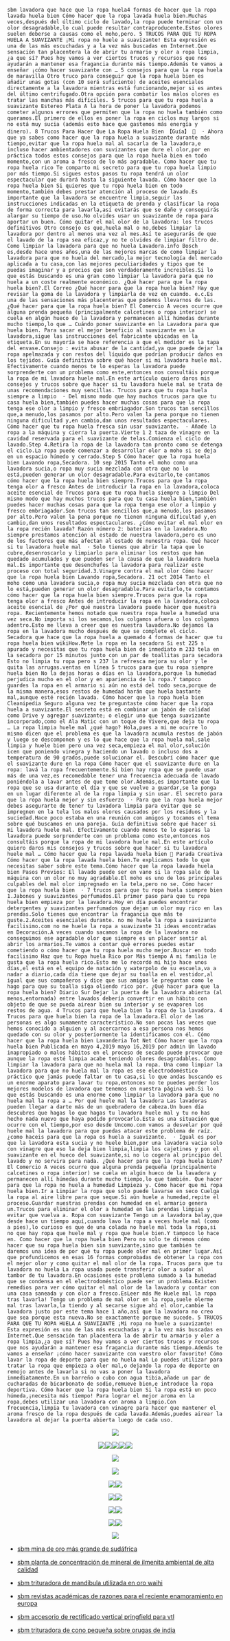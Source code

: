 
```
sbm lavadora que hace que la ropa huela4 formas de hacer que la ropa lavada huela bien Cómo hacer que la ropa lavada huela bien.Muchas veces,después del último ciclo de lavado,la ropa puede terminar con un olor desagradable,lo cual puede resultar contraproducente.Estos olores suelen deberse a causas como el moho,pero. 5 TRUCOS PARA QUE TU ROPA HUELA A SUAVIZANTE ¡Mi ropa no huele a suavizante! Esta expresión es una de las más escuchadas y a la vez más buscadas en Internet.Que sensación tan placentera la de abrir tu armario y oler a ropa limpia,¿a que sí? Pues hoy vamos a ver ciertos trucos y recursos que nos ayudarán a mantener esa fragancia durante más tiempo.Además te vamos a enseñar ¡cómo hacer suavizante con … 5 consejos para que la ropa huela de maravilla Otro truco para conseguir que la ropa huela bien es añadir unas gotas (con 10 será suficiente) de aceites esenciales directamente a la lavadora mientras está funcionando,mejor si es antes del último centrifugado.Otra opción para combatir los malos olores es tratar las manchas más difíciles. 5 trucos para que tu ropa huela a suavizante Estereo Plata A la hora de poner la lavadora podemos cometer algunos errores que permiten que la ropa no huela también como queramos.El primero de ellos es poner la ropa en ciclos muy largos si no está muy sucia (además esto hace que gastemos más energía y dinero). 8 Trucos Para Hacer Que La Ropa Huela Bien 【Guía】 🥇  · Ahora que ya sabes como hacer que la ropa huela a suavizante durante más tiempo,evitar que la ropa huela mal al sacarla de la lavadora,e incluso hacer ambientadores con suvizantes que dure el olor,por en práctica todos estos consejos para que la ropa huela bien en todo momento,con un aroma a fresco de lo más agradable. Como hacer que tu ropa huela rico Te comparto mi secreto para que tu ropa huela limpio por más tiempo.Si sigues estos pasos tu ropa tendrá un olor espectacular que durará hasta la siguiente lavada. Cómo hacer que la ropa huela bien Si quieres que tu ropa huela bien en todo momento,también debes prestar atención al proceso de lavado.Es importante que la lavadora se encuentre limpia,seguir las instrucciones indicadas en la etiqueta de prenda y clasificar la ropa de forma correcta para lavarla,así evitarás que se dañe y conseguirás alargar su tiempo de uso.No olvides usar un suavizante de ropa para aportar un buen. Cómo quitar el mal olor de la lavadora: los trucos definitivos Otro consejo es que,huela mal o no,debes limpiar la lavadora por dentro al menos una vez al mes.Así te asegurarás de que el lavado de la ropa sea eficaz,y no te olvides de limpiar filtro de. Como limpiar la lavadora para que no huela Lavadora.info Bosch es,desde hace unos años,una de las mejores marcas de como limpiar la lavadora para que no huela del mercado,la mejor tecnología del mercado aplicada a tu casa,con las mejores peculiaridades y tipos que te puedas imaginar y a precios que son verdaderamente increibles.Si lo que estás buscando es una gran como limpiar la lavadora para que no huela a un coste realmente económico. ¿Qué hacer para que la ropa huela bien?.El Correo ¿Qué hacer para que la ropa huela bien? Hay que revisar la goma de la lavadora y limpiarla de vez en cuando. e.c.Es una de las sensaciones más placenteras que podemos llevarnos de las. ¿Qué hacer para que la ropa huela bien? El Comercio A veces ocurre que alguna prenda pequeña (principalmente calcetines o ropa interior) se cuela en algún hueco de la lavadora y permanecen allí húmedas durante mucho tiempo,lo que … Cuándo poner suavizante en la Lavadora para que huela bien. Para sacar el mejor beneficio al suavizante en la lavadora,sigue las instrucciones del fabricante ubicadas en la etiqueta.En su mayoría se hace referencia a que el medidor es la tapa del envase.Consejo : evita abusar de la cantidad,ya que puede dejar la ropa apelmazada y con restos del líquido que podrían producir daños en los tejidos. Guía definitiva sobre qué hacer si mi lavadora huele mal. Efectivamente cuando menos te lo esperas la lavadora puede sorprenderte con un problema como este,entonces nos consultáis porque la ropa de mi lavadora huele mal.En este artículo quiero daros mis consejos y trucos sobre que hacer si tu lavadora huele mal se trata de unas recomendaciones muy sencillas. Trucos para que tu ropa huela siempre a limpio  · Del mismo modo que hay muchos trucos para que tu casa huela bien,también puedes hacer muchas cosas para que la ropa tenga ese olor a limpio y fresco embriagador.Son trucos tan sencillos que,a menudo,los pasamos por alto.Pero valen la pena porque no tienen ninguna dificultad y,en cambio,dan unos resultados espectaculares. Cómo hacer que tu ropa huela fresca sin usar suavizante.  · Añade la ropa a la máquina y cierra la puerta.Vierte 1 2 taza de vinagre en la cavidad reservada para el suavizante de telas.Comienza el ciclo de lavado.Step 4.Retira la ropa de la lavadora tan pronto como se detenga el ciclo.La ropa puede comenzar a desarrollar olor a moho si se deja en un espacio húmedo y cerrado.Step 5 Cómo hacer que la ropa huela bien Lavando ropa,Secadora. 10 sep 2015 Tanto el moho como una lavadora sucia,o ropa muy sucia mezclada con otra que no lo está,pueden generar un olor desagradable.Para evitarlo,te contamos cómo hacer que la ropa huela bien siempre.Trucos para que la ropa tenga olor a fresco Antes de introducir la ropa en la lavadora,coloca aceite esencial de Trucos para que tu ropa huela siempre a limpio Del mismo modo que hay muchos trucos para que tu casa huela bien,también puedes hacer muchas cosas para que la ropa tenga ese olor a limpio y fresco embriagador.Son trucos tan sencillos que,a menudo,los pasamos por alto.Pero valen la pena porque no tienen ninguna dificultad y,en cambio,dan unos resultados espectaculares. ¿Cómo evitar el mal olor en la ropa recién lavada? Razón número 2: baterias en la lavadora.No siempre prestamos atención al estado de nuestra lavadora,pero es uno de los factores que más afectan al estado de nunestra ropa. Qué hacer si tu lavadora huele mal  · Solo tienes que abrir la tapa que lo cubre,desenroscarlo y limpiarlo para eliminar los restos que han quedado acumulados y que pueden ser la causa de que la lavadora huela mal.Es importante que desenchufes la lavadora para realizar este proceso con total seguridad.3.Vinagre contra el mal olor Cómo hacer que la ropa huela bien Lavando ropa,Secadora. 21 oct 2014 Tanto el moho como una lavadora sucia,o ropa muy sucia mezclada con otra que no lo está,pueden generar un olor desagradable.Para evitarlo,te contamos cómo hacer que la ropa huela bien siempre.Trucos para que la ropa tenga olor a fresco Antes de introducir la ropa en la lavadora,coloca aceite esencial de ¿Por qué nuestra lavadora puede hacer que nuestra ropa. Recientemente hemos notado que nuestra ropa huele a humedad una vez seca.No importa si los secamos,los colgamos afuera o los colgamos adentro.Esto me lleva a creer que es nuestra lavadora.No dejamos la ropa en la lavadora mucho después de que se complete el ciclo. Secadora que hace que la ropa huela a quemado 4 formas de hacer que tu ropa huela bien wikiHow.Mete la ropa en la secadora Si est 225 s apurado y necesitas que tu ropa huela bien de inmediato m 233 tela en la secadora por 15 minutos junto con un par de toallitas para secadora Esto no limpia tu ropa pero s 237 la refresca mejora su olor y le quita las arrugas.ventas en línea 5 trucos para que tu ropa siempre huela bien No la dejas horas o días en la lavadora,porque la humedad perjudica mucho en el olor y en apariencia de la ropa.Y tampoco guardes la ropa en el armario si aún no está del todo seca,porque de la misma manera,esos restos de humedad harán que huela bastante mal,aunque esté recién lavada. Cómo hacer que la ropa huela bien Cleanipedia Seguro alguna vez te preguntaste cómo hacer que la ropa huela a suavizante.El secreto está en combinar un jabón de calidad como Drive y agregar suavizante; o elegir uno que tenga suavizante incorporado,como el Ala Matic con un toque de Vivere,que deja tu ropa … La ropa limpia huele mal ¿qué hago? Hola,pues a mi me ocurre lo mismo dicen que el problema es que la lavadora acumula restos de jabón y luego se descomponen y es lo que hace que la ropa huela mal,sale limpia y huele bien pero una vez seca,empieza el mal olor,solución icen que poniendo vinegra y haciendo un lavado o incluso dos a temperatura de 90 grados,puede solucionar el. Descubrí cómo hacer que el suavizante dure en la ropa Cómo hacer que el suavizante dure en la ropa: lavá la ropa frecuentemente.Si bien hay ropa que se puede usar más de una vez,es recomedable tener una frecuencia adecuada de lavado poniéndola a lavar antes de que tome olor.Además,es importante que la ropa que se usa durante el día y que se vuelve a guardar,se la ponga en un lugar diferente al de la ropa limpia y sin usar. El secreto para que la ropa huela mejor y sin esfuerzo  · Para que la ropa huela mejor debes asegurarte de tener tu lavadora limpia para evitar que se impregnen en la tela los malos olores causados por los residuos y la suciedad.Hace poco estaba en una reunión con amigos y tocamos el tema sobre qué buscamos en una pareja. Guía definitiva sobre qué hacer si mi lavadora huele mal. Efectivamente cuando menos te lo esperas la lavadora puede sorprenderte con un problema como este,entonces nos consultáis porque la ropa de mi lavadora huele mal.En este artículo quiero daros mis consejos y trucos sobre que hacer si tu lavadora huele mal … Cómo hacer que la ropa lavada huela bien 🥇 Parada Creativa Cómo hacer que la ropa lavada huela bien.Te explicamos todo lo que necesitas saber sobre este tema.Cómo hacer que la ropa lavada huela bien Pasos Previos: El lavado puede ser en vano si la ropa sale de la máquina con un olor no muy agradable.El moho es uno de los principales culpables del mal olor impregnado en la tela,pero no se. Cómo hacer que la ropa huela bien  · 7 trucos para que tu ropa huela siempre bien 1.Jabones y suavizantes perfumados.El primer paso para que tu ropa huela bien empieza por la lavadora.Hoy en día puedes encontrar detergentes y suavizantes perfumados que dejan un olor muy rico en las prendas.Solo tienes que encontrar la fragancia que más te guste.2.Aceites esenciales durante. no me huele la ropa a suavizante facilisimo.com no me huele la ropa a suavizante 31 ideas encontradas en Decoración.A veces cuando sacamos la ropa de la lavadora no conseguimos ese agradable olor que siempre es un placer sentir al abrir los armarios.Te vamos a contar qué errores puedes estar cometiendo o cómo hacer que tu ropa huela mucho mejor.Buscar en todo facilisimo Haz que tu Ropa huela Rico por Más tiempo A mi familia le gusta que la ropa huela rico.Esto me lo recordó mi hijo hace unos días,el está en el equipo de natación y waterpolo de su escuela,va a nadar a diario,cada día tiene que dejar su toalla en el vestidor,al igual que sus compañeros y dice que sus amigos le preguntan como le hago para que su toalla siga oliendo rico por. ¿Qué hacer para que la ropa huela bien? Diario Sur Dejar la puerta de la lavadora abierta (al menos,entornada) entre lavados debería convertir en un hábito con objeto de que se pueda airear bien su interior y se evaporen los restos de agua. 4 Trucos para que huela bien la ropa de la lavadora. 4 Trucos para que huela bien la ropa de la lavadora.El olor de las personas es algo sumamente característico.No son pocas las veces que hemos conocido a alguien y al acercarnos a esa persona nos hemos quedado con su olor y posteriormente la identificamos con él. Cómo hacer que la ropa huela bien Lavanderia Tot Net Cómo hacer que la ropa huela bien Publicada en mayo 4,2019 mayo 16,2019 por admin Un lavado inapropiado o malos hábitos en el proceso de secado puede provocar que aunque la ropa esté limpia acabe teniendo olores desagradables. Como limpiar la lavadora para que no huela mal la ropa. Una como limpiar la lavadora para que no huela mal la ropa es ese electrodoméstico práctico que jamás puede faltar en tu casa,si lo que andas buscando es un enorme aparato para lavar tu ropa,entonces no te puedes perder los mejores modelos de lavadora que tenemos en nuestra página web.Si lo que estás buscando es una enorme como limpiar la lavadora para que no huela mal la ropa a … Por qué huele mal la lavadora Las lavadoras pueden llegar a darte más de un quebradero de cabeza.Un buen día descubres que hagas lo que hagas tu lavadora huele mal y tu no has hecho nada nuevo que haya podido provocarlo.Esta es una situación que ocurre con el tiempo,por eso desde Uncomo.com vamos a desvelar por qué huele mal la lavadora para que puedas atacar este problema de raíz. ¿como haceis para que la ropa os huela a suavizante.  · Igual es por que la lavadora esta sucia y no huele bien,por una lavadora vacia solo con vinagre que eso la deja bien limpia,limpia los cajetines y pon el suavizante en el hueco del suavizante,si no lo cogera al principio del lavado y no servira para nada. ¿Qué hacer para que la ropa huela bien? El Comercio A veces ocurre que alguna prenda pequeña (principalmente calcetines o ropa interior) se cuela en algún hueco de la lavadora y permanecen allí húmedas durante mucho tiempo,lo que también. Que hacer para que la ropa no huela a humedad Limpieza y. Cómo hacer que mi ropa huela bien.Ir a Limpiar la ropa que solo puede lavarse en seco Cuelga la ropa al aire libre para que seque.Si aún huele a humedad,repite el proceso.Guardar nuestras prendas con humedad en el armario genera un.Trucos para eliminar el olor a humedad en las prendas limpias y evitar que vuelva a. Ropa con suavizante Tengo un a lavadora balay,que desde hace un tiempo aquí,cuando lavo la ropa a veces huele mal (como a pies),lo curioso es que de una colada no huele mal toda la ropa,si no que hay ropa que huele mal y ropa que huele bien.Y tampoco lo hace en. Como hacer que la ropa huela bien Pero no solo te diremos cómo hacer que su ropa huela bien sin suavizante,sino que también te daremos una idea de por qué tu ropa puede oler mal en primer lugar.Así que profundicemos en esas 16 formas comprobadas de obtener la ropa con el mejor olor y como quitar el mal olor de la ropa. Trucos para que tu lavadora no huela La ropa usada puede transferir olor a sudor al tambor de tu lavadora.En ocasiones este problema sumado a la humedad que se condensa en el electrodoméstico puede ser un problema.Existen remedios para ver cómo quitar el mal olor de la lavadora y contar con una casa saneada y con olor a fresco.EsLeer más Me Huele mal la ropa tras lavarla! Tengo un problema de mal olor en la ropa,suele olerme mal tras lavarla,la tiendo y al secarse sigue ahí el olor,cambie la lavadora justo por este tema hace 1 año,así que la lavadora no creo que sea porque esta nueva.No se exactamente porque me sucede. 5 TRUCOS PARA QUE TU ROPA HUELA A SUAVIZANTE ¡Mi ropa no huele a suavizante! Esta expresión es una de las más escuchadas y a la vez más buscadas en Internet.Que sensación tan placentera la de abrir tu armario y oler a ropa limpia,¿a que sí? Pues hoy vamos a ver ciertos trucos y recursos que nos ayudarán a mantener esa fragancia durante más tiempo.Además te vamos a enseñar ¡cómo hacer suavizante con vuestro olor favorito! Cómo lavar la ropa de deporte para que no huela mal Lo puedes utilizar para tratar la ropa que empieza a oler mal,o dejando la ropa de deporte en remojo antes de lavarla si no vas a poner la lavadora inmediatamente.En un barreño o cubo con agua tibia,añade un par de cucharadas de bicarbonato de sodio,remueve bien,e introduce la ropa deportiva. Cómo hacer que la ropa huela bien Si la ropa está un poco húmeda,¡necesita más tiempo! Para lograr el mejor aroma en la ropa,debes utilizar una lavadora con aroma a limpio.Con frecuencia,limpia tu lavadora con vinagre para hacer que mantener el aroma fresco de la ropa después de cada lavada.Además,puedes airear la lavadora al dejar la puerta abierta luego de cada uso. 
```

<div align="center">

<a href="https://es-crusher.shibang-china.com/github&k=sbm+lavadora+que+hace+que+la+ropa+huela"><img src="https://static.shibang-china.com/es/crusher/logo.jpg"></a>

<a href="https://es-crusher.shibang-china.com/github&k=sbm+lavadora+que+hace+que+la+ropa+huela"><img src="https://static.shibang-china.com/es/crusher/index.jpg"></a><a href="https://es-crusher.shibang-china.com/material.htmlgithub&k=sbm+lavadora+que+hace+que+la+ropa+huela"><img src="https://static.shibang-china.com/es/crusher/material.jpg"></a><a href="https://es-crusher.shibang-china.com/application.htmlgithub&k=sbm+lavadora+que+hace+que+la+ropa+huela"><img src="https://static.shibang-china.com/es/crusher/application.jpg"></a><a href="https://es-crusher.shibang-china.com/aboutus.htmlgithub&k=sbm+lavadora+que+hace+que+la+ropa+huela"><img src="https://static.shibang-china.com/es/crusher/aboutus.jpg"></a><a href="https://es-crusher.shibang-china.com/contact.htmlgithub&k=sbm+lavadora+que+hace+que+la+ropa+huela"><img src="https://static.shibang-china.com/es/crusher/contact.jpg"></a>

<a href="https://es-crusher.shibang-china.com/github&k=sbm+lavadora+que+hace+que+la+ropa+huela"><img src="https://static.shibang-china.com/es/crusher/banner.jpg"></a>

<a href="https://swt.shibang-china.com/github&k=sbm+lavadora+que+hace+que+la+ropa+huela"><img src="https://static.shibang-china.com/es/crusher/text.jpg"></a>

<a href="https://swt.shibang-china.com/github&k=sbm+lavadora+que+hace+que+la+ropa+huela"><img src="https://static.shibang-china.com/es/crusher/chat.jpg"></a><a href="https://es-crusher.shibang-china.com/contact.htmlgithub&k=sbm+lavadora+que+hace+que+la+ropa+huela"><img src="https://static.shibang-china.com/es/crusher/message.jpg"></a>

<a href="https://es-crusher.shibang-china.com/products/pe.htmlgithub&k=sbm+lavadora+que+hace+que+la+ropa+huela"><img src="https://static.shibang-china.com/es/crusher/pe.jpg"></a><a href="https://es-crusher.shibang-china.com/products/pf.htmlgithub&k=sbm+lavadora+que+hace+que+la+ropa+huela"><img src="https://static.shibang-china.com/es/crusher/pf.jpg"></a>

<a href="https://es-crusher.shibang-china.com/products/hpt.htmlgithub&k=sbm+lavadora+que+hace+que+la+ropa+huela"><img src="https://static.shibang-china.com/es/crusher/hpt.jpg"></a><a href="https://es-crusher.shibang-china.com/products/vsi.htmlgithub&k=sbm+lavadora+que+hace+que+la+ropa+huela"><img src="https://static.shibang-china.com/es/crusher/vsi.jpg"></a>

<a href="https://es-crusher.shibang-china.com/products/klv.htmlgithub&k=sbm+lavadora+que+hace+que+la+ropa+huela"><img src="https://static.shibang-china.com/es/crusher/klv.jpg"></a><a href="https://es-crusher.shibang-china.com/products/portable.htmlgithub&k=sbm+lavadora+que+hace+que+la+ropa+huela"><img src="https://static.shibang-china.com/es/crusher/portable.jpg"></a>

<a href="https://swt.shibang-china.com/github&k=sbm+lavadora+que+hace+que+la+ropa+huela"><img src="https://static.shibang-china.com/es/crusher/case.jpg"></a>

</div>


* [sbm mina de oro más grande de sudáfrica](sbm%20mina%20de%20oro%20m%C3%A1s%20grande%20de%20sud%C3%A1frica.md)

* [sbm planta de concentración de mineral de ilmenita ambiental de alta calidad](sbm%20planta%20de%20concentraci%C3%B3n%20de%20mineral%20de%20ilmenita%20ambiental%20de%20alta%20calidad.md)

* [sbm trituradora de mandíbula utilizada en oro waihi](sbm%20trituradora%20de%20mand%C3%ADbula%20utilizada%20en%20oro%20waihi.md)

* [sbm revistas académicas de razones para el reciente enamoramiento en europa](sbm%20revistas%20acad%C3%A9micas%20de%20razones%20para%20el%20reciente%20enamoramiento%20en%20europa.md)

* [sbm accesorio de rectificado vertical pringfield para vtl](sbm%20accesorio%20de%20rectificado%20vertical%20pringfield%20para%20vtl.md)

* [sbm trituradora de cono pequeña sobre orugas de india](sbm%20trituradora%20de%20cono%20peque%C3%B1a%20sobre%20orugas%20de%20india.md)